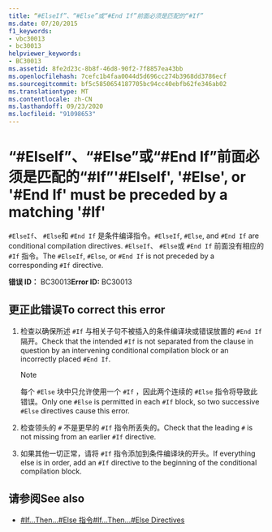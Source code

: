 ```yaml
---
title: “#ElseIf”、“#Else”或“#End If”前面必须是匹配的“#If”
ms.date: 07/20/2015
f1_keywords:
- vbc30013
- bc30013
helpviewer_keywords:
- BC30013
ms.assetid: 8fe2d23c-8b8f-46d8-90f2-7f8857ea43bb
ms.openlocfilehash: 7cefc1b4faa0044d5d696cc274b3968dd3786ecf
ms.sourcegitcommit: bf5c5850654187705bc94cc40ebfb62fe346ab02
ms.translationtype: MT
ms.contentlocale: zh-CN
ms.lasthandoff: 09/23/2020
ms.locfileid: "91098653"
---
```

# <a name="elseif-else-or-end-if-must-be-preceded-by-a-matching-if"></a><span data-ttu-id="440a8-102">“#ElseIf”、“#Else”或“#End If”前面必须是匹配的“#If”</span><span class="sxs-lookup"><span data-stu-id="440a8-102">'#ElseIf', '#Else', or '#End If' must be preceded by a matching '#If'</span></span>

<span data-ttu-id="440a8-103">`#ElseIf`、 `#Else`和 `#End If` 是条件编译指令。</span><span class="sxs-lookup"><span data-stu-id="440a8-103">`#ElseIf`, `#Else`, and `#End If` are conditional compilation directives.</span></span> <span data-ttu-id="440a8-104">`#ElseIf`、 `#Else`或 `#End If` 前面没有相应的 `#If` 指令。</span><span class="sxs-lookup"><span data-stu-id="440a8-104">The `#ElseIf`, `#Else`, or `#End If` is not preceded by a corresponding `#If` directive.</span></span>  
  
 <span data-ttu-id="440a8-105">**错误 ID：** BC30013</span><span class="sxs-lookup"><span data-stu-id="440a8-105">**Error ID:** BC30013</span></span>  
  
## <a name="to-correct-this-error"></a><span data-ttu-id="440a8-106">更正此错误</span><span class="sxs-lookup"><span data-stu-id="440a8-106">To correct this error</span></span>  
  
1. <span data-ttu-id="440a8-107">检查以确保所述 `#If` 与相关子句不被插入的条件编译块或错误放置的 `#End If`隔开。</span><span class="sxs-lookup"><span data-stu-id="440a8-107">Check that the intended `#If` is not separated from the clause in question by an intervening conditional compilation block or an incorrectly placed `#End If`.</span></span>  
  
    > [!NOTE]
    > <span data-ttu-id="440a8-108">每个 `#Else` 块中只允许使用一个 `#If` ，因此两个连续的 `#Else` 指令将导致此错误。</span><span class="sxs-lookup"><span data-stu-id="440a8-108">Only one `#Else` is permitted in each `#If` block, so two successive `#Else` directives cause this error.</span></span>  
  
2. <span data-ttu-id="440a8-109">检查领头的 `#` 不是更早的 `#If` 指令所丢失的。</span><span class="sxs-lookup"><span data-stu-id="440a8-109">Check that the leading `#` is not missing from an earlier `#If` directive.</span></span>  
  
3. <span data-ttu-id="440a8-110">如果其他一切正常，请将 `#If` 指令添加到条件编译块的开头。</span><span class="sxs-lookup"><span data-stu-id="440a8-110">If everything else is in order, add an `#If` directive to the beginning of the conditional compilation block.</span></span>  
  
## <a name="see-also"></a><span data-ttu-id="440a8-111">请参阅</span><span class="sxs-lookup"><span data-stu-id="440a8-111">See also</span></span>

- [<span data-ttu-id="440a8-112">#If...Then...#Else 指令</span><span class="sxs-lookup"><span data-stu-id="440a8-112">#If...Then...#Else Directives</span></span>](../language-reference/directives/if-then-else-directives.md)
